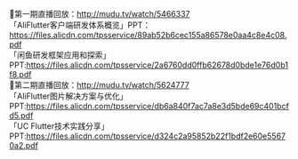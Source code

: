 🎉第一期直播回放：http://mudu.tv/watch/5466337    <br/>
「AliFlutter客户端研发体系概览」PPT：https://files.alicdn.com/tpsservice/89ab52b6cec155a86578e0aa4c8e4c08.pdf  <br/>
「闲鱼研发框架应用和探索」PPT:https://files.alicdn.com/tpsservice/2a6760dd0ffb62678d0bde1e76d0b1f8.pdf  <br/>
🎉第二期直播回放：http://mudu.tv/watch/5624777   <br/>
「AliFlutter图片解决方案与优化」PPT:https://files.alicdn.com/tpsservice/db6a840f7ac7a8e3d5bde69c401bcfd5.pdf  <br/>
「UC Flutter技术实践分享」PPT:https://files.alicdn.com/tpsservice/d324c2a95852b22f1bdf2e60e55670a2.pdf  <br/>
